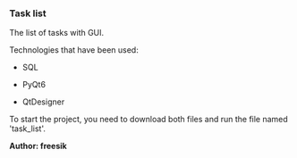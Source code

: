 ### Task list

The list of tasks with GUI.

Technologies that have been used:
- SQL
* PyQt6
+ QtDesigner


To start the project, you need to download both files and run the file named 'task_list'.

**Author: freesik**  
